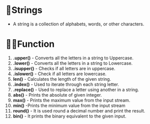 # 🧵Strings 
- A string is a collection of alphabets, words, or other characters.

# 👷🏿Function
  1. **.upper()** - Converts all the letters in a string to Uppercase.
  2. **.lower()** - Converts all the letters in a string to Lowercase.
  3. **.isupper()** - Checks if all letters are in uppercase.
  4. **.islower()** - Check if all letters are lowercase.
  5. **len()** - Calculates the length of the given string.
  6. **.index()** - Used to iterate through each string letter.
  7. **.replace()** - Used to replace a letter using another in a string.
  8. **abs()** - Prints the absolute of given integer.
  9. **max()** - Prints the maximum value from the input stream.
  10. **min()** -Prints the minimum value from the input stream
  11. **round()** - It is used round a decimal number and print the result.
  12. **bin()** - It prints the binary equivalent to the given input.

